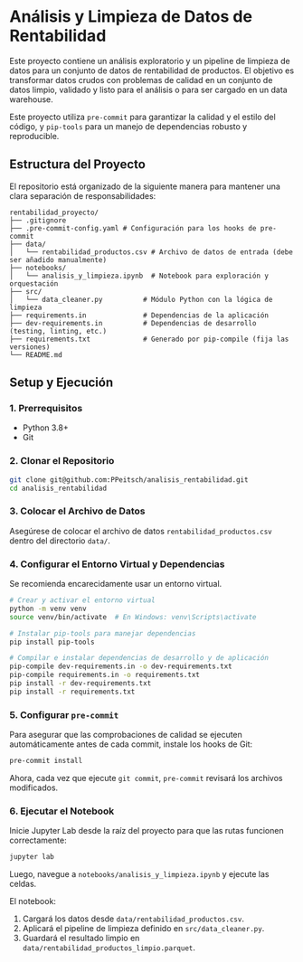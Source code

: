 # Análisis y Limpieza de Datos de Rentabilidad

Este proyecto contiene un análisis exploratorio y un pipeline de limpieza de datos para un conjunto de datos de rentabilidad de productos. El objetivo es transformar datos crudos con problemas de calidad en un conjunto de datos limpio, validado y listo para el análisis o para ser cargado en un data warehouse.

Este proyecto utiliza `pre-commit` para garantizar la calidad y el estilo del código, y `pip-tools` para un manejo de dependencias robusto y reproducible.

## Estructura del Proyecto

El repositorio está organizado de la siguiente manera para mantener una clara separación de responsabilidades:

```
rentabilidad_proyecto/
├── .gitignore
├── .pre-commit-config.yaml # Configuración para los hooks de pre-commit
├── data/
│   └── rentabilidad_productos.csv # Archivo de datos de entrada (debe ser añadido manualmente)
├── notebooks/
│   └── analisis_y_limpieza.ipynb  # Notebook para exploración y orquestación
├── src/
│   └── data_cleaner.py          # Módulo Python con la lógica de limpieza
├── requirements.in              # Dependencias de la aplicación
├── dev-requirements.in          # Dependencias de desarrollo (testing, linting, etc.)
├── requirements.txt             # Generado por pip-compile (fija las versiones)
└── README.md
```

## Setup y Ejecución

### 1. Prerrequisitos
- Python 3.8+
- Git

### 2. Clonar el Repositorio
```bash
git clone git@github.com:PPeitsch/analisis_rentabilidad.git
cd analisis_rentabilidad
```

### 3. Colocar el Archivo de Datos
Asegúrese de colocar el archivo de datos `rentabilidad_productos.csv` dentro del directorio `data/`.

### 4. Configurar el Entorno Virtual y Dependencias
Se recomienda encarecidamente usar un entorno virtual.

```bash
# Crear y activar el entorno virtual
python -m venv venv
source venv/bin/activate  # En Windows: venv\Scripts\activate

# Instalar pip-tools para manejar dependencias
pip install pip-tools

# Compilar e instalar dependencias de desarrollo y de aplicación
pip-compile dev-requirements.in -o dev-requirements.txt
pip-compile requirements.in -o requirements.txt
pip install -r dev-requirements.txt
pip install -r requirements.txt
```

### 5. Configurar `pre-commit`
Para asegurar que las comprobaciones de calidad se ejecuten automáticamente antes de cada commit, instale los hooks de Git:

```bash
pre-commit install
```
Ahora, cada vez que ejecute `git commit`, `pre-commit` revisará los archivos modificados.

### 6. Ejecutar el Notebook
Inicie Jupyter Lab desde la raíz del proyecto para que las rutas funcionen correctamente:
```bash
jupyter lab
```
Luego, navegue a `notebooks/analisis_y_limpieza.ipynb` y ejecute las celdas.

El notebook:
1.  Cargará los datos desde `data/rentabilidad_productos.csv`.
2.  Aplicará el pipeline de limpieza definido en `src/data_cleaner.py`.
3.  Guardará el resultado limpio en `data/rentabilidad_productos_limpio.parquet`.
